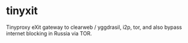 # tinyxit
Tinyproxy eXit gateway to clearweb / yggdrasil, i2p, tor, and also bypass internet blocking in Russia via TOR.
